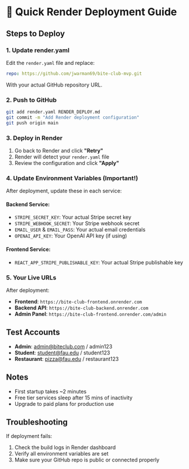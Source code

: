 # 🚀 Quick Render Deployment Guide

## Steps to Deploy

### 1. Update render.yaml
Edit the `render.yaml` file and replace:
```yaml
repo: https://github.com/jwarman69/bite-club-mvp.git
```
With your actual GitHub repository URL.

### 2. Push to GitHub
```bash
git add render.yaml RENDER_DEPLOY.md
git commit -m "Add Render deployment configuration"
git push origin main
```

### 3. Deploy in Render
1. Go back to Render and click **"Retry"**
2. Render will detect your `render.yaml` file
3. Review the configuration and click **"Apply"**

### 4. Update Environment Variables (Important!)
After deployment, update these in each service:

#### Backend Service:
- `STRIPE_SECRET_KEY`: Your actual Stripe secret key
- `STRIPE_WEBHOOK_SECRET`: Your Stripe webhook secret
- `EMAIL_USER` & `EMAIL_PASS`: Your actual email credentials
- `OPENAI_API_KEY`: Your OpenAI API key (if using)

#### Frontend Service:
- `REACT_APP_STRIPE_PUBLISHABLE_KEY`: Your actual Stripe publishable key

### 5. Your Live URLs
After deployment:
- **Frontend**: `https://bite-club-frontend.onrender.com`
- **Backend API**: `https://bite-club-backend.onrender.com`
- **Admin Panel**: `https://bite-club-frontend.onrender.com/admin`

## Test Accounts
- **Admin**: admin@biteclub.com / admin123
- **Student**: student@fau.edu / student123
- **Restaurant**: pizza@fau.edu / restaurant123

## Notes
- First startup takes ~2 minutes
- Free tier services sleep after 15 mins of inactivity
- Upgrade to paid plans for production use

## Troubleshooting
If deployment fails:
1. Check the build logs in Render dashboard
2. Verify all environment variables are set
3. Make sure your GitHub repo is public or connected properly
